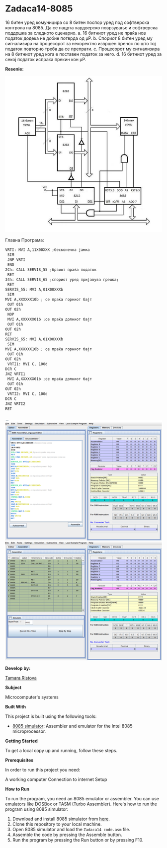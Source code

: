 # Zadaca14-8085

16 битен уред комуницира со 8 битен поспор уред под
софтверска контрола на 8085. Да се нацрта хардверско
поврзување и софтверска поддршка за следното сценарио.
a. 16 битниот уред не праќа нов податок додека не добие
потврда од µP.
b. Спориот 8 битен уред му сигнализира на процесорот за
некоректно извршен пренос по што тој податок
повторно треба да се препрати.
c. Процесорот му сигнализира на 8 битниот уред кога е
поставен податок за него.
d. 16 битниот уред за секој податок испраќа прекин кон
µP. 

**Resenie:**


![Screenshot (1)](https://github.com/Ristova123/Zadaca14-8085/blob/main/Diagram%2014.png)

Главна Програма:
```
VRTI: MVI А,11X00XXX ;бесконечна јамка
 SIM
 JNP VRTI
 END
2Ch: CALL SERVIS_55 ;брзиот праќа податок
 RET
34h: CALL SERVIS_65 ;спориот уред пријавува грешка;
 RET
SERVIS_55: MVI A,01X00XXXb
 SIM
MVI A,XXXXXX10b ; се праќа горниот бајт
 OUT 01h
OUT 02h
 NOP
 MVI A,XXXXXX01b ;се праќа долниот бајт
 OUT 01h
OUT 02h
RET
SERVIS_65: MVI A,01X00XXXb
 SIM
MVI A,XXXXXX10b ; се праќа горниот бајт
 OUT 01h
OUT 02h
 VRTI1: MVI C, 100d
DCR C
JNZ VRTI1
 MVI A,XXXXXX01b ;се праќа долниот бајт
 OUT 01h
OUT 02h
 VRTI2: MVI C, 100d
DCR C
JNZ VRTI2
RET 


```

 ![Screenshot (2)](https://github.com/Ristova123/Zadaca14-8085/blob/main/Code%2014.png)
 ![Screenshot (3)](https://github.com/Ristova123/Zadaca14-8085/blob/main/Code%2014%202.png)
 
**Develop by:**

[Tamara Ristova ](https://github.com/Ristova123)


**Subject**

Microcomputer's systems

**Built With**

This project is built using the following tools:

- [8085 simulator](https://github.com/8085simulator/8085simulator.github.io?tab=readme-ov-file): Assembler and emulator for the Intel 8085 microprocessor.

**Getting Started**

To get a local copy up and running, follow these steps.

**Prerequisites**

In order to run this project you need:

A working computer
Connection to internet
Setup

**How to Run**

To run the program, you need an 8085 emulator or assembler. You can use emulators like DOSBox or TASM (Turbo Assembler). Here's how to run the program using 8085 simulator:

1. Download and install 8085 simulator from [here](https://github.com/8085simulator/8085simulator.github.io?tab=readme-ov-file).
2. Clone this repository to your local machine.
3. Open 8085 simulator and load the `Zadaca14 code.asm` file.
4. Assemble the code by pressing the Assemble button.
5. Run the program by pressing the Run button or by pressing F10.
